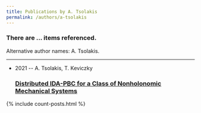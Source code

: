```yaml
---
title: Publications by A. Tsolakis
permalink: /authors/a-tsolakis
---
```


<h3 id="number-posts">There are ... items referenced.</h3>
<p id='info-authors'>Alternative author names: A. Tsolakis.</p>
<hr />
<ul class="post-list">
<li><span class='post-meta'>2021 -- A. Tsolakis, T. Keviczky</span><h3><a class='post-link' href="{{ site.baseurl }}/distributed-ida-pbc-for-a-class-of-nonholonomic-mechanical-systems">Distributed IDA-PBC for a Class of Nonholonomic Mechanical Systems</a></h3></li>

</ul>
{% include count-posts.html %}
